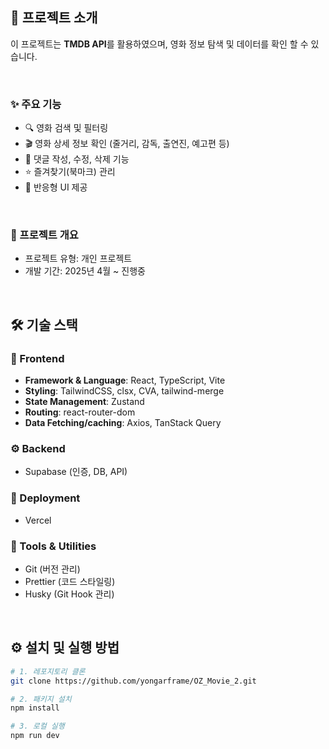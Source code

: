 ## 📖 프로젝트 소개  
이 프로젝트는 **TMDB API**를 활용하였으며, 영화 정보 탐색 및 데이터를 확인 할 수 있습니다.  

<br/>

### ✨ 주요 기능  
- 🔍 영화 검색 및 필터링  
- 🎬 영화 상세 정보 확인 (줄거리, 감독, 출연진, 예고편 등)  
- 📝 댓글 작성, 수정, 삭제 기능  
- ⭐ 즐겨찾기(북마크) 관리  
- 📱 반응형 UI 제공  

<br/>

### 📅 프로젝트 개요  
- 프로젝트 유형: 개인 프로젝트  
- 개발 기간: 2025년 4월 ~ 진행중

<br/>

## 🛠 기술 스택  


### 🎨 Frontend  
- **Framework & Language**: React, TypeScript, Vite  
- **Styling**: TailwindCSS, clsx, CVA, tailwind-merge  
- **State Management**: Zustand  
- **Routing**: react-router-dom  
- **Data Fetching/caching**: Axios, TanStack Query  


### ⚙️ Backend  
- Supabase (인증, DB, API)  


### 🚀 Deployment  
- Vercel  

### 🧰 Tools & Utilities  
- Git (버전 관리)  
- Prettier (코드 스타일링)  
- Husky (Git Hook 관리)


<br/>


## ⚙️ 설치 및 실행 방법
```bash
# 1. 레포지토리 클론
git clone https://github.com/yongarframe/OZ_Movie_2.git

# 2. 패키지 설치
npm install

# 3. 로컬 실행
npm run dev
